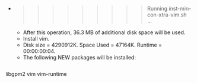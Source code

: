* >>>>>>>>> Running inst-min-con-xtra-vim.sh ...
  * After this operation, 36.3 MB of additional disk space will be used.
  * Install vim.
  * Disk size = 4290912K. Space Used = 47164K. Runtime = 00:00:00:04.
  * The following NEW packages will be installed:
  ```bash
libgpm2 vim vim-runtime
  ```

